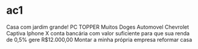 # ac1
Casa com jardim grande!
PC TOPPER
Muitos Doges
Automovel Chevrolet Captiva
Iphone X
conta bancária com valor suficiente para que sua renda de 0,5% gere R$12.000,00
Montar a minha própria empresa
reformar casa